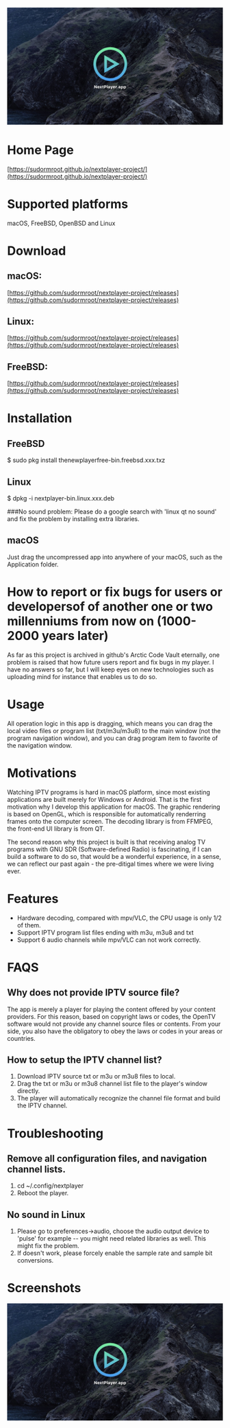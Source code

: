 ![Image text](screenshots/screenshot1.jpg)



# Home Page
[https://sudormroot.github.io/nextplayer-project/](https://sudormroot.github.io/nextplayer-project/)


# Supported platforms

macOS, FreeBSD, OpenBSD and Linux

# Download
## macOS:
[https://github.com/sudormroot/nextplayer-project/releases](https://github.com/sudormroot/nextplayer-project/releases)

## Linux:
[https://github.com/sudormroot/nextplayer-project/releases](https://github.com/sudormroot/nextplayer-project/releases)

## FreeBSD:
[https://github.com/sudormroot/nextplayer-project/releases](https://github.com/sudormroot/nextplayer-project/releases)

# Installation
## FreeBSD
$ sudo pkg install thenewplayerfree-bin.freebsd.xxx.txz

## Linux 
$ dpkg -i nextplayer-bin.linux.xxx.deb



###No sound problem:
Please do a google search with 'linux qt no sound' and fix the problem by installing extra libraries.

## macOS
Just drag the uncompressed app into anywhere of your macOS, such as the Application folder.


# How to report or fix bugs for users or developersof of another one or two millenniums from now on (1000-2000 years later)
As far as this project is archived in github's Arctic Code Vault eternally, one problem is raised that how future users report and fix bugs in my player. I have no answers so far, but I will keep eyes on new technologies such as uploading mind for instance that enables us to do so.


# Usage
All operation logic in this app is dragging, which means you can drag the local video files or program list (txt/m3u/m3u8) to the main window (not the program navigation window), and you can drag program item to favorite of the navigation window.

# Motivations

Watching IPTV programs is hard in macOS platform, since most existing applications are built merely for Windows or Android. That is the first motivation why I develop this application for macOS. The graphic rendering is based on OpenGL, which is responsible for automatically renderring frames onto the computer screen. The decoding library is from FFMPEG, the front-end UI library is from QT.

The second reason why this project is built is that receiving analog TV programs with GNU SDR (Software-defined Radio) is fascinating, if I can build a software to do so, that would be a wonderful experience, in a sense, we can reflect our past again - the pre-ditigal times where we were living ever.

# Features
* Hardware decoding, compared with mpv/VLC, the CPU usage is only 1/2 of them.
* Support IPTV program list files ending with m3u, m3u8 and txt
* Support 6 audio channels while mpv/VLC can not work correctly.

# FAQS
## Why does not provide IPTV source file?
The app is merely a player for playing the content offered by your content providers. For this reason, based on copyright laws or codes, the OpenTV software would not provide any channel source files or contents. From your side, you also have the obligatory to obey the laws or codes in your areas or countries.


## How to setup the IPTV channel list?
1. Download IPTV source txt or m3u or m3u8 files to local.
2. Drag the txt or m3u or m3u8 channel list file to the player's window directly.
3. The player will automatically recognize the channel file format and build the IPTV channel.


# Troubleshooting

## Remove all configuration files, and navigation channel lists.
1. cd ~/.config/nextplayer
3. Reboot the player.

## No sound in Linux
1. Please go to preferences->audio, choose the audio output device to 'pulse' for example -- you might need related libraries as well. This might fix the problem.
2. If doesn't work, please forcely enable the sample rate and sample bit conversions.


# Screenshots

![screenshot1](screenshots/screenshot1.jpg)

